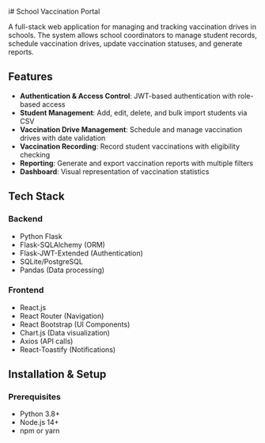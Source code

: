 i# School Vaccination Portal

A full-stack web application for managing and tracking vaccination drives in schools. The system allows school coordinators to manage student records, schedule vaccination drives, update vaccination statuses, and generate reports.

## Features

- **Authentication & Access Control**: JWT-based authentication with role-based access
- **Student Management**: Add, edit, delete, and bulk import students via CSV
- **Vaccination Drive Management**: Schedule and manage vaccination drives with date validation
- **Vaccination Recording**: Record student vaccinations with eligibility checking
- **Reporting**: Generate and export vaccination reports with multiple filters
- **Dashboard**: Visual representation of vaccination statistics

## Tech Stack

### Backend
- Python Flask
- Flask-SQLAlchemy (ORM)
- Flask-JWT-Extended (Authentication)
- SQLite/PostgreSQL
- Pandas (Data processing)

### Frontend
- React.js
- React Router (Navigation)
- React Bootstrap (UI Components)
- Chart.js (Data visualization)
- Axios (API calls)
- React-Toastify (Notifications)

## Installation & Setup

### Prerequisites
- Python 3.8+
- Node.js 14+
- npm or yarn


